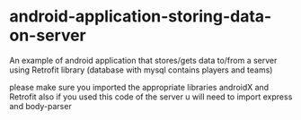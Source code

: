 # android-application-storing-data-on-server
An example of android application that stores/gets data to/from a server using Retrofit library (database with mysql contains players and teams)

please make sure you imported the appropriate libraries androidX and Retrofit
also if you used this code of the server u will need to import express and body-parser
